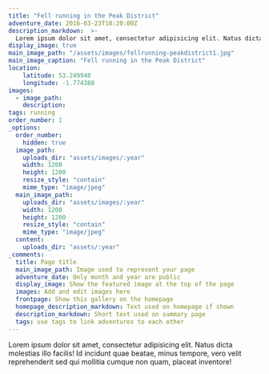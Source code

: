 ```yaml
---
title: "Fell running in the Peak District"
adventure_date: 2016-03-23T10:20:00Z
description_markdown:  >-
  Lorem ipsum dolor sit amet, consectetur adipisicing elit. Natus dicta molestias illo facilis! Id incidunt quae beatae, minus tempore, vero velit reprehenderit sed qui mollitia cumque non quam, placeat inventore!
display_image: true
main_image_path: "/assets/images/fellrunning-peakdistrict1.jpg"
main_image_caption: "Fell running in the Peak District"
location:
    latitude: 53.249948
    longitude: -1.774388
images:
  - image_path:
    description:
tags: running
order_number: 1
_options:
  order_number:
    hidden: true
  image_path:
    uploads_dir: "assets/images/:year"
    width: 1200
    height: 1200
    resize_style: "contain"
    mime_type: "image/jpeg"
  main_image_path:
    uploads_dir: "assets/images/:year"
    width: 1200
    height: 1200
    resize_style: "contain"
    mime_type: "image/jpeg"
  content:
    uploads_dir: "assets/:year"
_comments:
  title: Page title
  main_image_path: Image used to represent your page
  adventure_date: Only month and year are public
  display_image: Show the featured image at the top of the page
  images: Add and edit images here
  frontpage: Show this gallery on the homepage
  homepage_description_markdown: Text used on homepage if shown
  description_markdown: Short text used on summary page
  tags: use tags to link adventures to each other 
---
```

Lorem ipsum dolor sit amet, consectetur adipisicing elit. Natus dicta molestias illo facilis! Id incidunt quae beatae, minus tempore, vero velit reprehenderit sed qui mollitia cumque non quam, placeat inventore!
